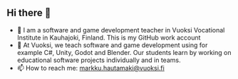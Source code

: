 ## Hi there 👋
- 🔭 I am a software and game development teacher in Vuoksi Vocational Institute in Kauhajoki, Finland. This is my GitHub work account
- 🌱 At Vuoksi, we teach software and game development using for example C#, Unity, Godot and Blender. Our students learn by working on educational software projects individually and in teams. 
- 📫 How to reach me: markku.hautamaki@vuoksi.fi
<!--
**markkuVuoksi/markkuVuoksi** is a ✨ _special_ ✨ repository because its `README.md` (this file) appears on your GitHub profile.

Here are some ideas to get you started:

- 🔭 I’m currently working on ...
- 🌱 I’m currently learning ...
- 👯 I’m looking to collaborate on ...
- 🤔 I’m looking for help with ...
- 💬 Ask me about ...
- 📫 How to reach me: ...
- 😄 Pronouns: ...
- ⚡ Fun fact: ...
-->
